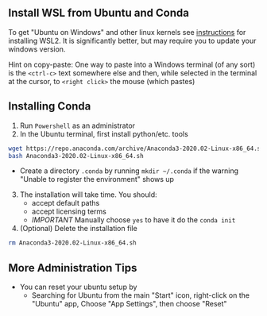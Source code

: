 ## Install WSL from Ubuntu and Conda

To get "Ubuntu on Windows" and other linux kernels see [instructions](https://docs.microsoft.com/en-us/windows/wsl/install-win10) for installing WSL2.  It is significantly better, but may require you to update your windows version.

Hint on copy-paste:  One way to paste into a Windows terminal (of any sort) is the `<ctrl-c>` text somewhere else and then, while selected in the terminal at the cursor, to `<right click>` the mouse (which pastes)

## Installing Conda
1. Run `Powershell` as an administrator
2. In the Ubuntu terminal, first install python/etc. tools
```bash
wget https://repo.anaconda.com/archive/Anaconda3-2020.02-Linux-x86_64.sh
bash Anaconda3-2020.02-Linux-x86_64.sh
```
   - Create a directory `.conda` by running `mkdir ~/.conda` if the warning "Unable to register the environment" shows up
3. The installation will take time. You should:
   - accept default paths
   - accept licensing terms
   - *IMPORTANT* Manually choose `yes` to have it do the `conda init`
4. (Optional) Delete the installation file
```bash
rm Anaconda3-2020.02-Linux-x86_64.sh
```

## More Administration Tips
- You can reset your ubuntu setup by
  - Searching for Ubuntu from the main "Start" icon, right-click on the "Ubuntu" app, Choose "App Settings", then choose "Reset"
